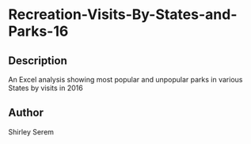# Recreation-Visits-By-States-and-Parks-16

## Description
An Excel analysis showing most popular and unpopular parks in various States by visits in 2016


## Author
Shirley Serem

